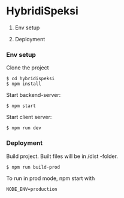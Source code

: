 # HybridiSpeksi

1. Env setup

2. Deployment


### Env setup

Clone the project

    $ cd hybridispeksi
    $ npm install

Start backend-server:

    $ npm start

Start client server:

    $ npm run dev

### Deployment

Build project. Built files will be in /dist -folder.

    $ npm run build-prod 
    
To run in prod mode, npm start with 

    NODE_ENV=production
